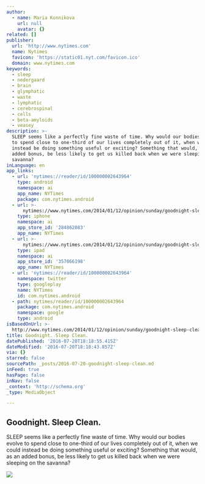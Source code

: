 ```yaml
---
author:
  - name: Maria Konnikova
    url: null
    avatar: {}
related: []
publisher:
  url: 'http://www.nytimes.com'
  name: Nytimes
  favicon: 'https://static01.nyt.com/favicon.ico'
  domain: www.nytimes.com
keywords:
  - sleep
  - nedergaard
  - brain
  - glymphatic
  - waste
  - lymphatic
  - cerebrospinal
  - cells
  - beta-amyloids
  - veasey
description: >-
  SLEEP seems like a perfectly fine waste of time. Why would our bodies evolve
  to spend close to one-third of our lives completely out of it, when we could
  instead be doing something useful or exciting? Something that would, as an
  added bonus, be less likely to get us killed back when we were sleeping on the
  savanna?
inLanguage: en
app_links:
  - url: 'nytimes://reader/id/100000002643964'
    type: android
    namespace: ai
    app_name: NYTimes
    package: com.nytimes.android
  - url: >-
      nytimes://www.nytimes.com/2014/01/12/opinion/sunday/goodnight-sleep-clean.html
    type: iphone
    namespace: ai
    app_store_id: '284862083'
    app_name: NYTimes
  - url: >-
      nytimes://www.nytimes.com/2014/01/12/opinion/sunday/goodnight-sleep-clean.html
    type: ipad
    namespace: ai
    app_store_id: '357066198'
    app_name: NYTimes
  - url: 'nytimes://reader/id/100000002643964'
    namespace: twitter
    type: googleplay
    name: NYTimes
    id: com.nytimes.android
  - path: nytimes/reader/id/100000002643964
    package: com.nytimes.android
    namespace: google
    type: android
isBasedOnUrl: >-
  http://www.nytimes.com/2014/01/12/opinion/sunday/goodnight-sleep-clean.html?_r=2
title: Goodnight. Sleep Clean.
datePublished: '2016-07-20T18:18:55.415Z'
dateModified: '2016-07-20T18:18:43.857Z'
via: {}
starred: false
sourcePath: _posts/2016-07-20-goodnight-sleep-clean.md
inFeed: true
hasPage: false
inNav: false
_context: 'http://schema.org'
_type: MediaObject

---
```

<article style=""><h1>Goodnight. Sleep Clean.</h1><p>SLEEP seems like a perfectly fine waste of time. Why would our bodies evolve to spend close to one-third of our lives completely out of it, when we could instead be doing something useful or exciting? Something that would, as an added bonus, be less likely to get us killed back when we were sleeping on the savanna?</p><img src="https://static01.nyt.com/images/2014/01/12/sunday-review/12SLEEP/12SLEEP-master1050.jpg" /></article>